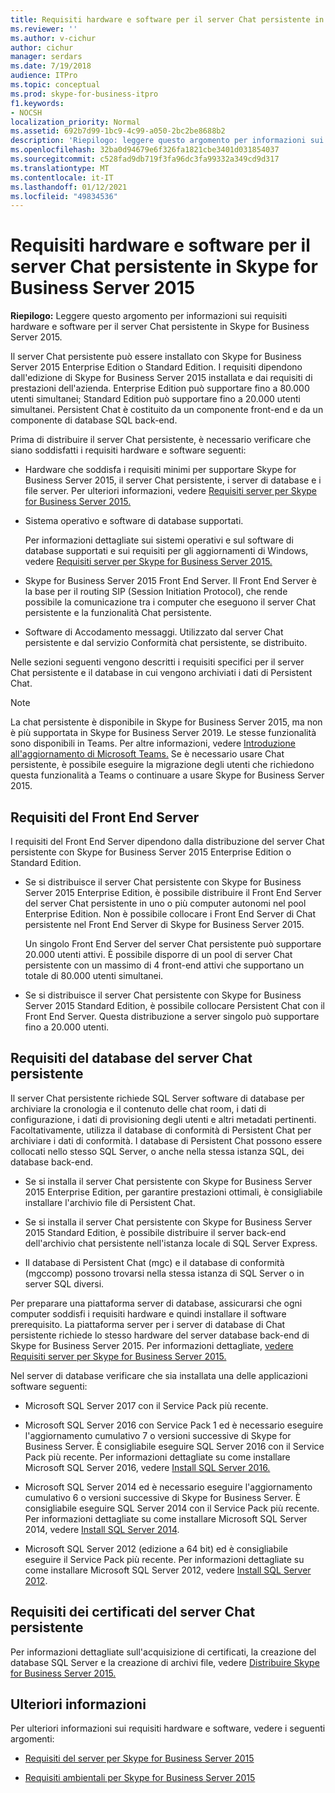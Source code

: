 ```yaml
---
title: Requisiti hardware e software per il server Chat persistente in Skype for Business Server 2015
ms.reviewer: ''
ms.author: v-cichur
author: cichur
manager: serdars
ms.date: 7/19/2018
audience: ITPro
ms.topic: conceptual
ms.prod: skype-for-business-itpro
f1.keywords:
- NOCSH
localization_priority: Normal
ms.assetid: 692b7d99-1bc9-4c99-a050-2bc2be8688b2
description: 'Riepilogo: leggere questo argomento per informazioni sui requisiti hardware e software per il server Chat persistente in Skype for Business Server 2015.'
ms.openlocfilehash: 32ba0d94679e6f326fa1821cbe3401d031854037
ms.sourcegitcommit: c528fad9db719f3fa96dc3fa99332a349cd9d317
ms.translationtype: MT
ms.contentlocale: it-IT
ms.lasthandoff: 01/12/2021
ms.locfileid: "49834536"
---
```

# <a name="hardware-and-software-requirements-for-persistent-chat-server-in-skype-for-business-server-2015"></a>Requisiti hardware e software per il server Chat persistente in Skype for Business Server 2015
 
**Riepilogo:** Leggere questo argomento per informazioni sui requisiti hardware e software per il server Chat persistente in Skype for Business Server 2015.
  
Il server Chat persistente può essere installato con Skype for Business Server 2015 Enterprise Edition o Standard Edition. I requisiti dipendono dall'edizione di Skype for Business Server 2015 installata e dai requisiti di prestazioni dell'azienda. Enterprise Edition può supportare fino a 80.000 utenti simultanei; Standard Edition può supportare fino a 20.000 utenti simultanei. Persistent Chat è costituito da un componente front-end e da un componente di database SQL back-end.
  
Prima di distribuire il server Chat persistente, è necessario verificare che siano soddisfatti i requisiti hardware e software seguenti:
  
- Hardware che soddisfa i requisiti minimi per supportare Skype for Business Server 2015, il server Chat persistente, i server di database e i file server. Per ulteriori informazioni, vedere [Requisiti server per Skype for Business Server 2015.](../../plan-your-deployment/requirements-for-your-environment/server-requirements.md)
    
- Sistema operativo e software di database supportati.
    
    Per informazioni dettagliate sui sistemi operativi e sul software di database supportati e sui requisiti per gli aggiornamenti di Windows, vedere [Requisiti server per Skype for Business Server 2015.](../../plan-your-deployment/requirements-for-your-environment/server-requirements.md)
    
- Skype for Business Server 2015 Front End Server. Il Front End Server è la base per il routing SIP (Session Initiation Protocol), che rende possibile la comunicazione tra i computer che eseguono il server Chat persistente e la funzionalità Chat persistente. 
    
- Software di Accodamento messaggi. Utilizzato dal server Chat persistente e dal servizio Conformità chat persistente, se distribuito.
    
Nelle sezioni seguenti vengono descritti i requisiti specifici per il server Chat persistente e il database in cui vengono archiviati i dati di Persistent Chat.

> [!NOTE] 
> La chat persistente è disponibile in Skype for Business Server 2015, ma non è più supportata in Skype for Business Server 2019. Le stesse funzionalità sono disponibili in Teams. Per altre informazioni, vedere [Introduzione all'aggiornamento di Microsoft Teams.](/microsoftteams/upgrade-start-here) Se è necessario usare Chat persistente, è possibile eseguire la migrazione degli utenti che richiedono questa funzionalità a Teams o continuare a usare Skype for Business Server 2015. 
  
## <a name="front-end-server-requirements"></a>Requisiti del Front End Server

I requisiti del Front End Server dipendono dalla distribuzione del server Chat persistente con Skype for Business Server 2015 Enterprise Edition o Standard Edition.
  
- Se si distribuisce il server Chat persistente con Skype for Business Server 2015 Enterprise Edition, è possibile distribuire il Front End Server del server Chat persistente in uno o più computer autonomi nel pool Enterprise Edition. Non è possibile collocare i Front End Server di Chat persistente nel Front End Server di Skype for Business Server 2015. 
    
    Un singolo Front End Server del server Chat persistente può supportare 20.000 utenti attivi. È possibile disporre di un pool di server Chat persistente con un massimo di 4 front-end attivi che supportano un totale di 80.000 utenti simultanei. 
    
- Se si distribuisce il server Chat persistente con Skype for Business Server 2015 Standard Edition, è possibile collocare Persistent Chat con il Front End Server. Questa distribuzione a server singolo può supportare fino a 20.000 utenti. 
    
## <a name="persistent-chat-server-database-requirements"></a>Requisiti del database del server Chat persistente

Il server Chat persistente richiede SQL Server software di database per archiviare la cronologia e il contenuto delle chat room, i dati di configurazione, i dati di provisioning degli utenti e altri metadati pertinenti. Facoltativamente, utilizza il database di conformità di Persistent Chat per archiviare i dati di conformità. I database di Persistent Chat possono essere collocati nello stesso SQL Server, o anche nella stessa istanza SQL, dei database back-end. 
  
- Se si installa il server Chat persistente con Skype for Business Server 2015 Enterprise Edition, per garantire prestazioni ottimali, è consigliabile installare l'archivio file di Persistent Chat.
    
- Se si installa il server Chat persistente con Skype for Business Server 2015 Standard Edition, è possibile distribuire il server back-end dell'archivio chat persistente nell'istanza locale di SQL Server Express.
    
- Il database di Persistent Chat (mgc) e il database di conformità (mgccomp) possono trovarsi nella stessa istanza di SQL Server o in server SQL diversi.
    
Per preparare una piattaforma server di database, assicurarsi che ogni computer soddisfi i requisiti hardware e quindi installare il software prerequisito. La piattaforma server per i server di database di Chat persistente richiede lo stesso hardware del server database back-end di Skype for Business Server 2015. Per informazioni dettagliate, [vedere Requisiti server per Skype for Business Server 2015.](../../plan-your-deployment/requirements-for-your-environment/server-requirements.md)
  
Nel server di database verificare che sia installata una delle applicazioni software seguenti:

- Microsoft SQL Server 2017 con il Service Pack più recente.

- Microsoft SQL Server 2016 con Service Pack 1 ed è necessario eseguire l'aggiornamento cumulativo 7 o versioni successive di Skype for Business Server. È consigliabile eseguire SQL Server 2016 con il Service Pack più recente. Per informazioni dettagliate su come installare Microsoft SQL Server 2016, vedere [Install SQL Server 2016.](https://docs.microsoft.com/sql/database-engine/install-windows/install-sql-server?view=sql-server-2016)

- Microsoft SQL Server 2014 ed è necessario eseguire l'aggiornamento cumulativo 6 o versioni successive di Skype for Business Server. È consigliabile eseguire SQL Server 2014 con il Service Pack più recente. Per informazioni dettagliate su come installare Microsoft SQL Server 2014, vedere [Install SQL Server 2014](https://docs.microsoft.com/sql/database-engine/install-windows/install-sql-server?view=sql-server-2014).

- Microsoft SQL Server 2012 (edizione a 64 bit) ed è consigliabile eseguire il Service Pack più recente. Per informazioni dettagliate su come installare Microsoft SQL Server 2012, vedere [Install SQL Server 2012](https://go.microsoft.com/fwlink/p/?LinkID=248559).

## <a name="persistent-chat-server-certificate-requirements"></a>Requisiti dei certificati del server Chat persistente

Per informazioni dettagliate sull'acquisizione di certificati, la creazione del database SQL Server e la creazione di archivi file, vedere [Distribuire Skype for Business Server 2015.](../../deploy/deploy.md) 
  
## <a name="for-more-information"></a>Ulteriori informazioni

Per ulteriori informazioni sui requisiti hardware e software, vedere i seguenti argomenti:
  
- [Requisiti del server per Skype for Business Server 2015](../../plan-your-deployment/requirements-for-your-environment/server-requirements.md)
    
- [Requisiti ambientali per Skype for Business Server 2015](../../plan-your-deployment/requirements-for-your-environment/environmental-requirements.md)
    


